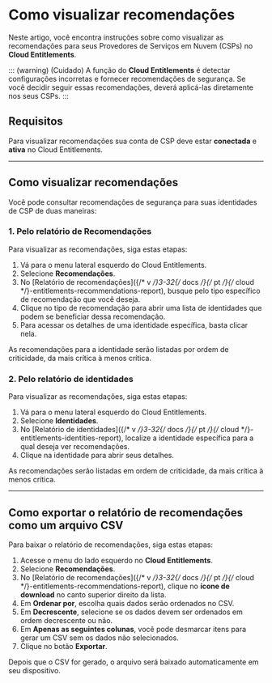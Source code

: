 # Como visualizar recomendações

Neste artigo, você encontra instruções sobre como visualizar as recomendações para seus Provedores de Serviços em Nuvem (CSPs) no **Cloud Entitlements**.

::: (warning) (Cuidado)
A função do **Cloud Entitlements** é detectar configurações incorretas e fornecer recomendações de segurança. Se você decidir seguir essas recomendações, deverá aplicá-las diretamente nos seus CSPs.
:::

## Requisitos

Para visualizar recomendações sua conta de CSP deve estar **conectada** e **ativa** no Cloud Entitlements.

---

## Como visualizar recomendações

Você pode consultar recomendações de segurança para suas identidades de CSP de duas maneiras:

### 1. Pelo relatório de Recomendações

Para visualizar as recomendações, siga estas etapas:

1. Vá para o menu lateral esquerdo do Cloud Entitlements.
2. Selecione **Recomendações**.
3. No [Relatório de recomendações]({/* v */}3-32{/* docs */}{/* pt */}{/* cloud */}-entitlements-recommendations-report), busque pelo tipo específico de recomendação que você deseja.
4. Clique no tipo de recomendação para abrir uma lista de identidades que podem se beneficiar dessa recomendação.
5. Para acessar os detalhes de uma identidade específica, basta clicar nela.

As recomendações para a identidade serão listadas por ordem de criticidade, da mais crítica à menos crítica.

### 2. Pelo relatório de identidades

Para visualizar as recomendações, siga estas etapas:

1. Vá para o menu lateral esquerdo do Cloud Entitlements.
2. Selecione **Identidades**.
3. No [Relatório de identidades]({/* v */}3-32{/* docs */}{/* pt */}{/* cloud */}-entitlements-identities-report), localize a identidade específica para a qual deseja ver recomendações.
4. Clique na identidade para abrir seus detalhes.

As recomendações serão listadas em ordem de criticidade, da mais crítica à menos crítica.

---

## Como exportar o relatório de recomendações como um arquivo CSV

Para baixar o relatório de recomendações, siga estas etapas:

1. Acesse o menu do lado esquerdo no **Cloud Entitlements**.
2. Selecione **Recomendações**.
3. No [Relatório de recomendações]({/* v */}3-32{/* docs */}{/* pt */}{/* cloud */}-entitlements-recommendations-report), clique no **ícone de download** no canto superior direito da lista.
4. Em **Ordenar por**, escolha quais dados serão ordenados no CSV.
5. Em **Decrescente**, selecione se os dados devem ser ordenados em ordem decrescente ou não.
6. Em **Apenas as seguintes colunas**, você pode desmarcar itens para gerar um CSV sem os dados não selecionados.
7. Clique no botão **Exportar**.

Depois que o CSV for gerado, o arquivo será baixado automaticamente em seu dispositivo.
